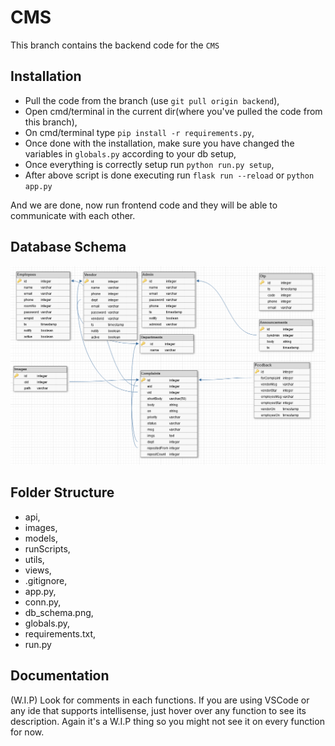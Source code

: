 # CMS
This branch contains the backend code for the `CMS`

## Installation
- Pull the code from the branch (use `git pull origin backend`),
- Open cmd/terminal in the current dir(where you've pulled the code from this branch),
- On cmd/terminal type `pip install -r requirements.py`,
- Once done with the installation, make sure you have changed the variables in `globals.py` according to your db setup,
- Once everything is correctly setup run `python run.py setup`,
- After above script is done executing run `flask run --reload` or `python app.py`

And we are done, now run frontend code and they will be able to communicate with each other.

## Database Schema
![Schema Image](db_schema.png)

## Folder Structure
- api,
- images,
- models,
- runScripts,
- utils,
- views,
- .gitignore,
- app.py,
- conn.py,
- db_schema.png,
- globals.py,
- requirements.txt,
- run.py

## Documentation
(W.I.P) Look for comments in each functions. If you are using VSCode or any ide that supports intellisense, just hover over any function to see its description. Again it's a W.I.P thing so you might not see it on every function for now.